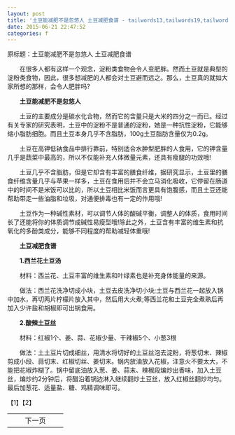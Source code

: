 ```yaml
---
layout: post
title: '土豆能减肥不是忽悠人 土豆减肥食谱 - tailwords13,tailwords19,tailwords8,tailwords20,tailwords9,tailwords15,tailwords22,tailwords1,tailwords5,tailwords2,tailwords3,tailwords18,tailwords14,tailwords23,tailwords11,tailwords10,tailwords17'
date: 2015-06-21 22:47:52
categories: f
---
```


<div><div>原标题：土豆能减肥不是忽悠人 土豆减肥食谱</div><p>　　在很多人都有这样一个观念，淀粉类食物会令人变肥胖。然而土豆就是典型的淀粉类食物，因此，很多想减肥的人都会对土豆避而远之。那么，土豆真的就如大家所想的那样，会令人肥胖吗?</p><p>　　<strong>土豆能减肥不是忽悠人</strong></p><p>　　土豆的主要成分是碳水化合物，然而它的含量只是大米的四分之一而已。经过有关专家的研究表明，土豆中的淀粉不是普通的淀粉，她是一种抗性淀粉，它能够缩小脂肪细胞。而且土豆本身几乎不含脂肪，100g土豆脂肪含量仅为0.2g。</p><p>　　土豆在高钾低钠食品中排行靠前，特别适合水肿型肥胖的人食用，它的钾含量几乎是蔬菜中最高的，所以不仅能补充人体微量元素，还具有瘦腿的功效哦!</p><p>　　土豆几乎不含脂肪，但是它却含有丰富的膳食纤维，据研究显示，土豆里的膳食纤维含量几乎与苹果一样多，土豆在食用后并不会立马消化吸收，它停留在肠道中的时间不是米饭可以比的，所以土豆相比米饭而言更具有饱腹感，而且土豆还能帮助带走一些油脂和垃圾，对通便排毒也有一定的作用哦!</p><p>　　土豆作为一种碱性素材，可以调节人体的酸碱平衡，调整人的体质，食用时间长了还能将你的体质调节成碱性易瘦型哦!除此之外，土豆含有丰富的维生素和抗氧化的多酚类成分，能够不同程度的帮助减轻体重哦!</p><p>　　<strong>土豆减肥食谱</strong></p><p>　　<strong>1.西兰花土豆汤</strong></p><p>　　材料：西兰花、土豆丰富的维生素和叶绿素也是补充身体能量的来源。</p><p>　　做法：西兰花洗净切成小块，土豆去皮洗净切小块;土豆与西兰花一起放入锅中加水，再切两片柠檬片放入其中，然后用大火煮;等西兰花和土豆完全煮熟后再加入少许盐和胡椒即可出锅食用。</p><p>　　<strong>2.酸辣土豆丝</strong></p><p>　　材料：红椒1个、姜、蒜、花椒少量、干辣椒5个、小葱3根</p><p>　　做法：土土豆片切成细丝，用清水将切好的土豆丝泡去淀粉，将葱切末、辣椒剪成小段、蒜切末、红椒切丝、姜切末。锅内放油放入花椒，注意火不要太大，不能把花椒炸糊了。锅中留底油放入葱、姜、蒜末、辣椒段煸炒出香味，加入土豆丝，煸炒约2分钟后，将醋沿着锅边淋入继续翻炒土豆丝，放入红椒丝翻炒均匀。最后加葱花、适量盐、糖、鸡精调味即可。</p><div>【1】【2】</div><center><table border="0" align="center" width="40%"><tr><td width="50%" align="center">下一页</td></tr></table></center></div>
